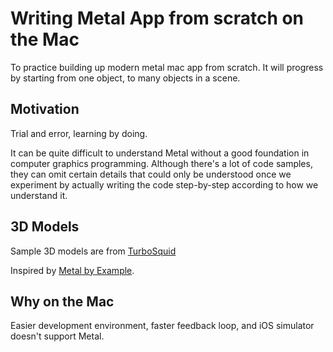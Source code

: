# Writing Metal App from scratch on the Mac

To practice building up modern metal mac app from scratch. It will progress by starting from one object, to many objects in a scene.

## Motivation

Trial and error, learning by doing.

It can be quite difficult to understand Metal without a good foundation in computer graphics programming. Although there's a lot of code samples, they can omit certain details that could only be understood once we experiment by actually writing the code step-by-step according to how we understand it.

## 3D Models

Sample 3D models are from [TurboSquid](https://www.turbosquid.com/Search/3D-Models)

Inspired by [Metal by Example](http://metalbyexample.com/modern-metal-2/).

## Why on the Mac

Easier development environment, faster feedback loop, and iOS simulator doesn't support Metal.
